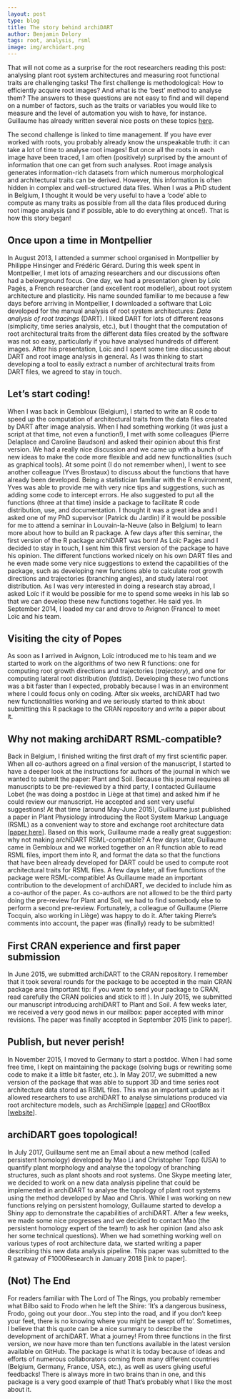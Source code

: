 ```yaml
---
layout: post
type: blog
title: The story behind archiDART
author: Benjamin Delory
tags: root, analysis, rsml
image: img/archidart.png
---
```



That will not come as a surprise for the root researchers reading this post: analysing plant root system architectures and measuring root functional traits are challenging tasks! The first challenge is methodological: How to efficiently acquire root images? And what is the ‘best’ method to analyse them? The answers to these questions are not easy to find and will depend on a number of factors, such as the traits or variables you would like to measure and the level of automation you wish to have, for instance. Guillaume has already written several nice posts on these topics [here](https://guillaumelobet.github.io//2015/12/17/rsml/). 


The second challenge is linked to time management. If you have ever worked with roots, you probably already know the unspeakable truth: it can take a lot of time to analyse root images! But once all the roots in each image have been traced, I am often (positively) surprised by the amount of information that one can get from such analyses. Root image analysis generates information-rich datasets from which numerous morphological and architectural traits can be derived. However, this information is often hidden in complex and well-structured data files. When I was a PhD student in Belgium, I thought it would be very useful to have a ‘code’ able to compute as many traits as possible from all the data files produced during root image analysis (and if possible, able to do everything at once!). That is how this story began!

## Once upon a time in Montpellier

In August 2013, I attended a summer school organised in Montpellier by Philippe Hinsinger and Frédéric Gérard. During this week spent in Montpellier, I met lots of amazing researchers and our discussions often had a belowground focus. One day, we had a presentation given by Loïc Pagès, a French researcher (and excellent root modeller), about root system architecture and plasticity. His name sounded familiar to me because a few days before arriving in Montpellier, I downloaded a software that Loïc developed for the manual analysis of root system architectures: *Data analysis of root tracings* (DART). I liked DART for lots of different reasons (simplicity, time series analysis, etc.), but I thought that the computation of root architectural traits from the different data files created by the software was not so easy, particularly if you have analysed hundreds of different images. After his presentation, Loïc and I spent some time discussing about DART and root image analysis in general. As I was thinking to start developing a tool to easily extract a number of architectural traits from DART files, we agreed to stay in touch.

## Let’s start coding!

When I was back in Gembloux (Belgium), I started to write an R code to speed up the computation of architectural traits from the data files created by DART after image analysis. When I had something working (it was just a script at that time, not even a function!), I met with some colleagues (Pierre Delaplace and Caroline Baudson) and asked their opinion about this first version. We had a really nice discussion and we came up with a bunch of new ideas to make the code more flexible and add new functionalities (such as graphical tools). At some point (I do not remember when), I went to see another colleague (Yves Brostaux) to discuss about the functions that have already been developed. Being a statistician familiar with the R environment, Yves was able to provide me with very nice tips and suggestions, such as adding some code to intercept errors. He also suggested to put all the functions (three at that time) inside a package to facilitate R code distribution, use, and documentation. I thought it was a great idea and I asked one of my PhD supervisor (Patrick du Jardin) if it would be possible for me to attend a seminar in Louvain-la-Neuve (also in Belgium) to learn more about how to build an R package. A few days after this seminar, the first version of the R package archiDART was born! As Loïc Pagès and I decided to stay in touch, I sent him this first version of the package to have his opinion. The different functions worked nicely on his own DART files and he even made some very nice suggestions to extend the capabilities of the package, such as developing new functions able to calculate root growth directions and trajectories (branching angles), and study lateral root distribution. As I was very interested in doing a research stay abroad, I asked Loïc if it would be possible for me to spend some weeks in his lab so that we can develop these new functions together. He said yes. In September 2014, I loaded my car and drove to Avignon (France) to meet Loïc and his team.

## Visiting the city of Popes

As soon as I arrived in Avignon, Loïc introduced me to his team and we started to work on the algorithms of two new R functions: one for computing root growth directions and trajectories (*trajectory*), and one for computing lateral root distribution (*latdist*). Developing these two functions was a bit faster than I expected, probably because I was in an environment where I could focus only on coding. After six weeks, archiDART had two new functionalities working and we seriously started to think about submitting this R package to the CRAN repository and write a paper about it.

## Why not making archiDART RSML-compatible?

Back in Belgium, I finished writing the first draft of my first scientific paper. When all co-authors agreed on a final version of the manuscript, I started to have a deeper look at the instructions for authors of the journal in which we wanted to submit the paper: Plant and Soil. Because this journal requires all manuscripts to be pre-reviewed by a third party, I contacted Guillaume Lobet (he was doing a postdoc in Liège at that time) and asked him if he could review our manuscript. He accepted and sent very useful suggestions! At that time (around May-June 2015), Guillaume just published a paper in Plant Physiology introducing the Root System Markup Language (RSML) as a convenient way to store and exchange root architecture data [[paper here](http://dx.doi.org/10.1104/pp.114.253625)]. Based on this work, Guillaume made a really great suggestion: why not making archiDART RSML-compatible? A few days later, Guillaume came in Gembloux and we worked together on an R function able to read RSML files, import them into R, and format the data so that the functions that have been already developed for DART could be used to compute root architectural traits for RSML files. A few days later, all five functions of the package were RSML-compatible! As Guillaume made an important contribution to the development of archiDART, we decided to include him as a co-author of the paper. As co-authors are not allowed to be the third party doing the pre-review for Plant and Soil, we had to find somebody else to perform a second pre-review. Fortunately, a colleague of Guillaume (Pierre Tocquin, also working in Liège) was happy to do it. After taking Pierre’s comments into account, the paper was (finally) ready to be submitted!    

## First CRAN experience and first paper submission

In June 2015, we submitted archiDART to the CRAN repository. I remember that it took several rounds for the package to be accepted in the main CRAN package area (important tip: if you want to send your package to CRAN, read carefully the CRAN policies and stick to it! ). In July 2015, we submitted our manuscript introducing archiDART to Plant and Soil. A few weeks later, we received a very good news in our mailbox: paper accepted with minor revisions. The paper was finally accepted in September 2015 [link to paper].

## Publish, but never perish!

In November 2015, I moved to Germany to start a postdoc. When I had some free time, I kept on maintaining the package (solving bugs or rewriting some code to make it a little bit faster, etc.). In May 2017, we submitted a new version of the package that was able to support 3D and time series root architecture data stored as RSML files. This was an important update as it allowed researchers to use archiDART to analyse simulations produced via root architecture models, such as ArchiSimple [[paper](http://dx.doi.org/10.1016/j.ecolmodel.2013.11.014)] and CRootBox [[website](https://plant-root-soil-interactions-modelling.github.io/CRootBox/)]. 

## archiDART goes topological!

In July 2017, Guillaume sent me an Email about a new method (called persistent homology) developed by Mao Li and Christopher Topp (USA) to quantify plant morphology and analyse the topology of branching structures, such as plant shoots and root systems. One Skype meeting later, we decided to work on a new data analysis pipeline that could be implemented in archiDART to analyse the topology of plant root systems using the method developed by Mao and Chris. While I was working on new functions relying on persistent homology, Guillaume started to develop a Shiny app to demonstrate the capabilities of archiDART. After a few weeks, we made some nice progresses and we decided to contact Mao (the persistent homology expert of the team!) to ask her opinion (and also ask her some technical questions). When we had something working well on various types of root architecture data, we started writing a paper describing this new data analysis pipeline. This paper was submitted to the R gateway of F1000Research in January 2018 [link to paper].

## (Not) The End

For readers familiar with The Lord of The Rings, you probably remember what Bilbo said to Frodo when he left the Shire: ‘It’s a dangerous business, Frodo, going out your door…You step into the road, and if you don’t keep your feet, there is no knowing where you might be swept off to’. Sometimes, I believe that this quote can be a nice summary to describe the development of archiDART. What a journey! From three functions in the first version, we now have more than ten functions available in the latest version available on GitHub. The package is what it is today because of ideas and efforts of numerous collaborators coming from many different countries (Belgium, Germany, France, USA, etc.), as well as users giving useful feedbacks! There is always more in two brains than in one, and this package is a very good example of that! That’s probably what I like the most about it. 


